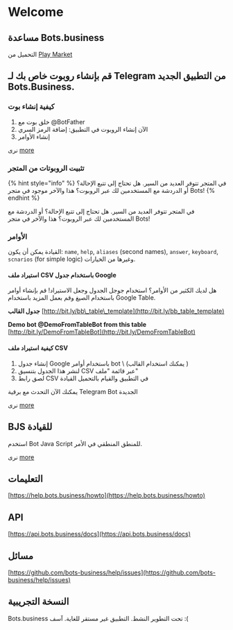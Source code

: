 # Welcome

## مساعدة Bots.business

التحميل من
[Play Market](https://play.google.com/store/apps/details?id=bb_app.com.bots.business)

## قم بإنشاء روبوت خاص بك لـ Telegram من التطبيق الجديد Bots.Business.

### كيفية إنشاء بوت

1. خلق بوت مع @BotFather
2. الآن إنشاء الروبوت في التطبيق: إضافة الرمز السري
3. إنشاء الأوامر 

نرى [more](https://help.bots.business/getting-started)

### تثبيت الروبوتات من المتجر

{% hint style="info" %}
في المتجر تتوفر العديد من السير. هل تحتاج إلى تتبع الإحالة؟ أو الدردشة مع المستخدمين لك عبر الروبوت؟ هذا والآخر موجود في متجر Bots!
{% endhint %}

في المتجر تتوفر العديد من السير. هل تحتاج إلى تتبع الإحالة؟ أو الدردشة مع المستخدمين لك عبر الروبوت؟ هذا والآخر في متجر Bots!

### الأوامر

القيادة يمكن أن يكون:
`name`, `help`, `aliases` \(second names\), `answer`, `keyboard`, `scnarios` \(for simple logic\) وغيرها من الخيارات.

#### 

#### استيراد ملف CSV باستخدام جدول Google

هل لديك الكثير من الأوامر؟ استخدام جوجل الجدول وجعل الاستيراد! قم بإنشاء أوامر باستخدام الصيغ وقم بعمل المزيد باستخدام Google Table.

**جدول القالب** [http://bit.ly/bb\_table\_template](http://bit.ly/bb_table_template)

**Demo bot @DemoFromTableBot from this table** [http://bit.ly/DemoFromTableBot](http://bit.ly/DemoFromTableBot)

#### كيفية استيراد ملف CSV

1. إنشاء جدول Google باستخدام أوامر bot \ (يمكنك استخدام القالب \)
2. لنشر هذا الجدول بتنسيق CSV عبر قائمة "ملف"
3. لصق رابط CSV في التطبيق والقيام بالتحميل القيادة

يمكنك الآن التحدث مع برقية Telegram Bot الجديدة

نرى [more](https://help.bots.business/create-bot-from-google-table)

## BJS للقيادة

استخدم Bot Java Script للمنطق المنطقي في الأمر.

نرى [more](https://help.bots.business/scenarios-and-bjs)

## التعليمات

[https://help.bots.business/howto](https://help.bots.business/howto)

## API

[https://api.bots.business/docs](https://api.bots.business/docs)

## مسائل

[https://github.com/bots-business/help/issues](https://github.com/bots-business/help/issues)

## النسخة التجريبية

Bots.business تحت التطوير النشط. التطبيق غير مستقر للغاية. آسف :\(

